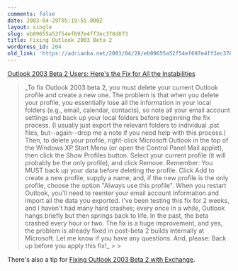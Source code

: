 ```yaml
---
comments: false
date: 2003-04-29T05:19:55.000Z
layout: single
slug: eb09655a52f54ef697e4ff3ec378d873
title: Fixing Outlook 2003 Beta 2
wordpress_id: 204
old_link: 'https://adrianba.net/2003/04/28/eb09655a52f54ef697e4ff3ec378d873/'
---
```

[
Outlook 2003 Beta 2 Users: Here's the Fix for All the
Instabilities](http://www.wininformant.com/articles/index.cfm?articleid=38718)

<blockquote>_To fix Outlook 2003 beta 2, you must delete your current
Outlook profile and create a new one. The problem is that when you
delete your profile, you essentially lose all the information in
your local folders (e.g., email, calendar, contacts), so note all
your email account settings and back up your local folders before
beginning the fix process. (I usually just export the relevant
folders to individual .pst files, but--again--drop me a note if you
need help with this process.) Then, to delete your profile,
right-click Microsoft Outlook in the top of the Windows XP Start
Menu (or open the Control Panel Mail applet), then click the Show
Profiles button. Select your current profile (it will probably be
the only profile), and click Remove. Remember: You MUST back up
your data before deleting the profile. Click Add to create a new
profile, supply a name, and, if the new profile is the only
profile, choose the option "Always use this profile". When you
restart Outlook, you'll need to reenter your email account
information and import all the data you exported. I've been testing
this fix for 2 weeks, and I haven't had many hard crashes; every
once in a while, Outlook hangs briefly but then springs back to
life. In the past, the beta crashed every hour or two. The fix is a
huge improvement, and yes, the problem is already fixed in
post-beta 2 builds internally at Microsoft. Let me know if you have
any questions. And, please: Back up before you apply this
fix!_
> 
> </blockquote>

There's also a tip for
[
Fixing Outlook 2003 Beta 2 with Exchange](http://www.wininformant.com/Articles/Index.cfm?ArticleID=38817).
